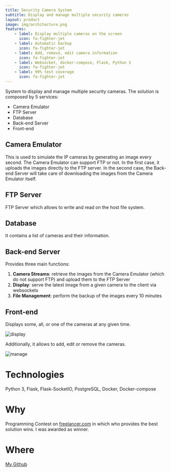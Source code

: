 ```yaml
---
title: Security Camera System
subtitle: Display and manage multiple security cameras
layout: product
image: img/architecture.png
features:
    - label: Display multiple cameras on the screen
      icon: fa-fighter-jet
    - label: Automatic backup
      icon: fa-fighter-jet
    - label: Add, remove, edit camera information
      icon: fa-fighter-jet
    - label: Websocket, docker-compose, Flask, Python 3
      icon: fa-fighter-jet
    - label: 99% test coverage
      icon: fa-fighter-jet
---
```

System to display and manage multiple security cameras.
The solution is composed by 5 services:
- Camera Emulator
- FTP Server
- Database
- Back-end Server
- Front-end

## Camera Emulator
This is used to simulate the IP cameras by generating an image every second.
The Camera Emulator can support FTP or not. In the first case, it uploads the images directly to the FTP server. In the second case, the Back-end Server will take care of downloading the images from the Camera Emulator itself.
## FTP Server
FTP Server which allows to write and read on the host file system.
## Database
It contains a list of cameras and their information.
## Back-end Server
Provides three main functions:
1. **Camera Streams**: retrieve the images from the Camera Emulator (which do not support FTP) and upload them to the FTP Server
2. **Display**: serve the latest image from a given camera to the
client via websockets
3. **File Management**: perform the backup of the images every 10 minutes

## Front-end
Displays some, all, or one of the cameras at any given time.

![display](img/camera-display.png)

Additionally, it allows to add, edit or remove the cameras.

![manage](img/manage-cams.png)

# Technologies
Python 3, Flask, Flask-SocketIO, PostgreSQL, Docker, Docker-compose
# Why
Programming Contest on [freelancer.com](https://www.freelancer.com/dashboard) in which who provides the best solution wins. I was awarded as winner.
# Where
[My Github](https://github.com/marcello-dev/security)

